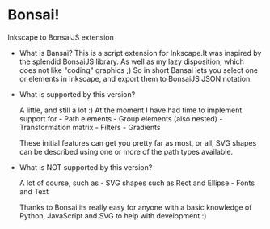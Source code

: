 Bonsai!
======

Inkscape to BonsaiJS extension

* What is Bansai?
    This is a script extension for Inkscape.It was inspired by the splendid BonsaiJS library. As well as 
    my lazy disposition, which does not like "coding" graphics ;) 
    So in short Bansai lets you select one or elements in Inkscape, and export them to BonsaiJS JSON notation.
    
* What is supported by this version?
    
    A little, and still a lot :) At the moment I have had time to implement support for 
        - Path elements
        - Group elements (also nested)
        - Transformation matrix 
        - Filters
        - Gradients

    These initial features can get you pretty far as most, or all, SVG shapes can be described using
    one or more of the path types available.
    
* What is NOT supported by this version?
    
    A lot of course, such as
        - SVG shapes such as Rect and Ellipse 
        - Fonts and Text

        
    Thanks to Bonsai its really easy for anyone with a basic knowledge of Python, 
    JavaScript and SVG to help with development :)
